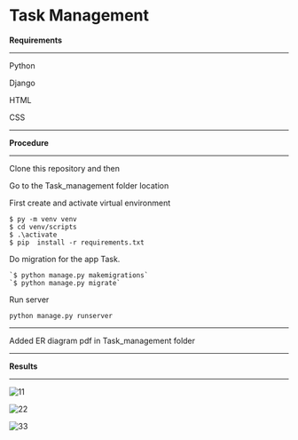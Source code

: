 # Task Management
**Requirements**
****
Python

Django

HTML

CSS
****
**Procedure**
****
Clone this repository and then

Go to the Task_management folder location

First create and  activate virtual environment 

    $ py -m venv venv
    $ cd venv/scripts
    $ .\activate
    $ pip  install -r requirements.txt


    
Do migration for the app Task.

    `$ python manage.py makemigrations`
    `$ python manage.py migrate`

Run server

`python manage.py runserver`

****
Added ER diagram pdf in Task_management folder

****
**Results**

****

![11](https://github.com/nithyasri2391/Task_Management_system/assets/133636338/ff0affc7-6580-4912-8e15-93d25065f6ab)


![22](https://github.com/nithyasri2391/Task_Management_system/assets/133636338/b62c16be-a3cb-4fe9-aad7-81419a27e3b3)


![33](https://github.com/nithyasri2391/Task_Management_system/assets/133636338/f7069a2f-ab59-41c4-b990-41541d66a649)
